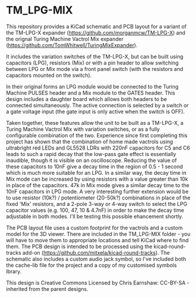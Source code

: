 # TM_LPG-MIX

This repository provides a KiCad schematic and PCB layout for a variant of the TM-LPG-X expander (https://github.com/morganmcw/TM-LPG-X) and the orignal Turing Machine Vactrol Mix expander (https://github.com/TomWhitwell/TuringMixExpander).

It includes the variation switches of the TM-LPG-X, but can be built using capacitors (LPG), resistors (Mix) or with a pin header to allow switching between LPG or Mix mode via a front panel switch (with the resistors and capacitors mounted on the switch).

In their original forms an LPG module would be connected to the Turing Machine PULSES header and a Mix module to the GATES header. This design includes a daughter board which allows both headers to be connected simultaneously. The active connection is selected by a switch or a gate voltage input (the gate input is only active when the switch is OFF).

Taken together, these features allow the unit to be built as a TM-LPG-X, a Turing Machine Vactrol Mix with variation switches, or as a fully configurable combination of the two. Experience since first completing this project has shown that the combination of home made vactrols using ultrabright red LEDs and GL5528 LDRs with 220nF capacitors for C5 and C6 leads to such a rapid decay that the low-pass gate effect is essentially inaudible, though it is visible on an oscilloscope. Reducing the value of these capacitors to 10nF give a decay time in the region of 0.5 - 1 second which is much more suitable for an LPG. In a similar way, the decay time in Mix mode can be increased by using resistors with a value greater than 10k in place of the capacitors. 47k in Mix mode gives a similar decay time to the 10nF capacitors in LPG mode. A very interesting further extension would be to use resistor (10k?) / potentiometer (20-50k?) combinations in place of the fixed 'Mix' resistors, and a 2-pole 3-way or 4-way switch to select the LPG capacitor values (e.g. 100, 47, 10 & 4.7nF) in order to make the decay time adjustable in both modes. I'll be testing this possible ehancement shortly.

The PCB layout file uses a custom footprint for the vactrols and a custom model for the 3D viewer. There are included in the TM_LPG-MIX folder - you will have to move them to appropriate locations and tell KiCad where to find them. The PCB design is intended to be processed using the kicad-round-tracks add-on (https://github.com/mitxela/kicad-round-tracks). The schematic also includes a custom audio jack symbol, so I've included both the cache-lib file for the project and a copy of my customised symbols lbrary.

This design is Creative Commons Licensed by Chris Earnshaw: CC-BY-SA - inherited from the parent designs.
